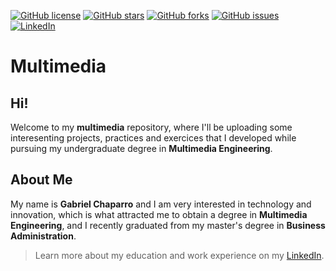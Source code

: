 [![GitHub license](https://img.shields.io/github/license/Gabrielchaparrov/multimedia)](https://github.com/Gabrielchaparrov/multimedia/blob/main/LICENSE)
[![GitHub stars](https://img.shields.io/github/stars/Gabrielchaparrov/multimedia)](https://github.com/Gabrielchaparrov/multimedia/stargazers)
[![GitHub forks](https://img.shields.io/github/forks/Gabrielchaparrov/multimedia)](https://github.com/Gabrielchaparrov/multimedia/network)
[![GitHub issues](https://img.shields.io/github/issues/Gabrielchaparrov/multimedia)](https://github.com/Gabrielchaparrov/multimedia/issues)
[![LinkedIn](https://img.shields.io/badge/LinkedIn-Gabriel%20Chaparro-blue?style=social&logo=linkedin)](https://www.linkedin.com/in/gabriel-chaparro/)


# Multimedia
## Hi!
Welcome to my **multimedia** repository, where I'll be uploading some interesenting projects, practices and exercices that I developed while pursuing my undergraduate degree in **Multimedia Engineering**.

## About Me
My name is **Gabriel Chaparro** and I am very interested in technology and innovation, which is what attracted me to obtain a degree in **Multimedia Engineering**, and I recently graduated from my master's degree in **Business Administration**.

> Learn more about my education and work experience on my [LinkedIn](https://www.linkedin.com/in/gabriel-chaparro/).
